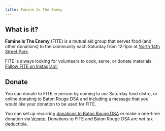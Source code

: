 ```yaml
---
title: Famine Is The Enemy
---
```


## What is it?

**Famine Is The Enemy** (FITE) is a mutual aid group that serves food (and other donations) to the community each Saturday from 12-1pm at [North 14th Street Park](https://maps.app.goo.gl/GJhM7rvKNZgw9kZF9). 

FITE is always looking for volunteers to cook, serve, or donate materials. [Follow FITE on Instagram!](https://www.instagram.com/fite_br/)

## Donate

You can donate to FITE in person by coming to our Saturday food distro, or online donating to Baton Rouge DSA and including a message that you would like your donation to be used for FITE.

You can set up recurring [donations to Baton Rouge DSA](/donate/) or make a one-time donation via [Venmo](https://venmo.com/u/BRDSA). Donations to FITE and Baton Rouge DSA are _not_ tax deductible. 


